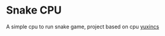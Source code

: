 # Snake CPU

A simple cpu to run snake game, project based on cpu [yuxincs](https://github.com/yuxincs/MIPS-CPU)
